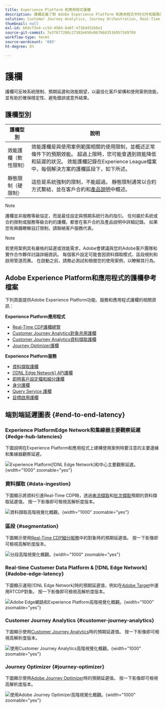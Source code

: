```yaml
---
title: Experience Platform 和應用程式護欄
description: 護欄定義了對 Adobe Experience Platform 和應用程式中的元件和服務的效能期望和影響
solution: Customer Journey Analytics, Journey Orchestration, Real-Time Customer Data Platform
thumbnail: null
exl-id: b64cf3e4-cc5d-4984-8a0f-4736d432b8e1
source-git-commit: 7e37677280c27302e650a96786035169573d9709
workflow-type: tm+mt
source-wordcount: '603'
ht-degree: 8%

---
```



# 護欄

護欄可反映系統限制、預期延遲和效能期望，以最佳化客戶架構和使用案例效能，並有助於確保穩定性、避免錯誤或意外結果。

## 護欄型別

| 護欄型別 | 說明 |
|---|---|
| 效能護欄（軟性限制） | 效能護欄是與使用案例範圍相關的使用限制，並概述正常條件下的預期效能。 超過上限時，您可能會遇到效能降低和延遲的狀況。 效能護欄記錄在Experience League檔案中，每個解決方案的護欄區段下，如下所述。 |
| 靜態限制（硬限制） | 這些是系統強制的限制，不能超過。 靜態限制通常以合約方式繫結，並在客戶合約和[產品說明](https://helpx.adobe.com/legal/product-descriptions.html)中概述。 |

>[!NOTE]
>
> 護欄並非服務等級協定，而是最佳設定與預期系統行為的指引。 任何屬於系統或合約限制或服務等級合約的護欄，都會在客戶合約及產品說明中詳細記錄。 如果您有興趣瞭解自訂限制，請聯絡客戶服務代表。

>[!NOTE]
>
> 若使用案例具有嚴格的延遲或效能需求，Adobe會建議與您的Adobe客戶團隊和實作合作夥伴討論詳細資訊。 每個客戶設定可能會因資料擷取模式、區段規則和啟用管道而異。 在啟動之前，請務必測試和檢閱您的使用案例，以瞭解其行為。

## Adobe Experience Platform和應用程式的護欄參考檔案

下列頁面提供Adobe Experience Platform功能、服務和應用程式護欄的相關資訊：

**Experience Platform應用程式**

* [Real-Time CDP護欄總覽](https://experienceleague.adobe.com/docs/experience-platform/rtcdp/guardrails/overview.html)
* [Customer Journey Analytics對象共用護欄](https://experienceleague.adobe.com/docs/analytics-platform/using/cja-components/audiences/publish.html#latency)
* [Customer Journey Analytics資料擷取護欄](https://experienceleague.adobe.com/docs/experience-platform/sources/connectors/adobe-applications/analytics.html#what-is-the-expected-latency-for-analytics-data-on-platform%3F)
* [Journey Optimizer護欄](https://experienceleague.adobe.com/docs/journey-optimizer/using/get-started/guardrails.html)

**Experience Platform服務**

* [資料擷取護欄](https://experienceleague.adobe.com/docs/experience-platform/ingestion/guardrails.html)
* [[!DNL Edge Network] API護欄](https://experienceleague.adobe.com/docs/experience-platform/edge-network-server-api/guardrails.html)
* [即時客戶設定檔和細分護欄](https://experienceleague.adobe.com/docs/experience-platform/profile/guardrails.html?lang=zh-Hant)
* [身分護欄](https://experienceleague.adobe.com/docs/experience-platform/identity/guardrails.html?lang=zh-Hant)
* [Query Service 護欄](https://experienceleague.adobe.com/docs/experience-platform/query/guardrails.html?lang=zh-Hant)
* [目標啟用護欄](https://experienceleague.adobe.com/docs/experience-platform/destinations/guardrails.html?lang=zh-Hant)

## 端到端延遲圖表 {#end-to-end-latency}

### Experience PlatformEdge Network和集線器主要觀察延遲 {#edge-hub-latencies}

下圖說明在Experience Platform和應用程式上建構使用案例時要注意的主要邊緣和集線器觀察延遲。

![Experience Platform[!DNL Edge Network]和中心主要觀察延遲。](/help/blueprints/experience-platform/deployment/assets/aep_edge_hub_latency_v1.svg "Experience PlatformEdge Network與中心主要觀察延遲"){width="1000" zoomable="yes"}

### 資料擷取 {#data-ingestion}

下圖顯示將資料引進Real-Time CDP時，透過[串流擷取](https://experienceleague.adobe.com/docs/experience-platform/ingestion/streaming/overview.html)和[批次擷取](https://experienceleague.adobe.com/docs/experience-platform/ingestion/batch/getting-started.html?lang=zh-Hant)預期的資料擷取延遲值。 按一下影像即可檢視高解析度版本。

![資料擷取高階視覺化概觀。](/help/blueprints/experience-platform/deployment/assets/aep_data_flow_guardrails.svg "資料擷取高階視覺概觀和延遲值"){width="1000" zoomable="yes"}

### 區段 {#segmentation}

下圖顯示使用[Real-Time CDP細分服務](https://experienceleague.adobe.com/docs/experience-platform/segmentation/home.html?lang=zh-Hant)中的對象時的預期延遲值。 按一下影像即可檢視高解析度版本。

![分段高階視覺化概觀。](/help/blueprints/experience-platform/deployment/assets/segmentation_guardrails.svg "分段高階視覺概觀和延遲值"){width="1000" zoomable="yes"}

### Real-time Customer Data Platform &amp; [!DNL Edge Network] {#adobe-edge-latency}

下圖顯示運用[!DNL Edge Network]時的預期延遲值，例如在[Adobe Target](https://experienceleague.adobe.com/docs/experience-platform/destinations/catalog/personalization/adobe-target-connection.html?lang=zh-Hant)中運用RTCDP對象。 按一下影像即可檢視高解析度版本。

![Adobe Edge網路和Experience Platform高階視覺化概觀。](/help/blueprints/experience-platform/deployment/assets/RTCDP_Edge_guardrails.svg "將對象匯出至Adobe Target高階視覺概觀和延遲"){width="1000" zoomable="yes"}

### Customer Journey Analytics {#customer-journey-analytics}

下圖顯示使用[Customer Journey Analytics](https://experienceleague.adobe.com/docs/analytics-platform/using/cja-overview/cja-overview.html?lang=en)時的預期延遲值。 按一下影像即可檢視高解析度版本。

![使用Customer Journey Analytics高階視覺化概觀。](/help/blueprints/experience-platform/deployment/assets/CJA_guardrails.svg "使用Customer Journey Analytics高階視覺概覽和延遲值"){width="1000" zoomable="yes"}

### Journey Optimizer {#journey-optimizer}

下圖顯示使用[Adobe Journey Optimizer](https://experienceleague.adobe.com/docs/journey-optimizer/using/get-started/get-started.html?lang=en)時的預期延遲值。 按一下影像即可檢視高解析度版本。

![使用Adobe Journey Optimizer高階視覺化概觀。](/help/blueprints/experience-platform/deployment/assets/AJO_guardrails.svg "使用Adobe Journey Optimizer高階視覺概觀和延遲值"){width="1000" zoomable="yes"}